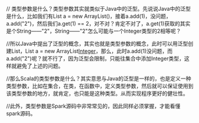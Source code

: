 //  类型参数是什么？类型参数其实就类似于Java中的泛型。先说说Java中的泛型是什么，比如我们有List a = new ArrayList()，接着a.add(1)，没问题，a.add("2")，然后我们a.get(1) == 2，对不对？肯定不对了，a.get(1)获取的其实是个String——"2"，String——"2"怎么可能与一个Integer类型的2相等呢？

//所以Java中提出了泛型的概念，其实也就是类型参数的概念，此时可以用泛型创建List，List a = new ArrayList[Integer]()，那么，此时a.add(1)没问题，而a.add("2")呢？就不行了，因为泛型会限制，只能往集合中添加Integer类型，这样就避免了上述的问题。

//那么Scala的类型参数是什么？其实意思与Java的泛型是一样的，也是定义一种类型参数，比如在集合，在类，在函数中，定义类型参数，然后就可以保证使用到该类型参数的地方，就肯定，也只能是这种类型。从而实现程序更好的健壮性。

//此外，类型参数是Spark源码中非常常见的，因此同样必须掌握，才能看懂spark源码。
